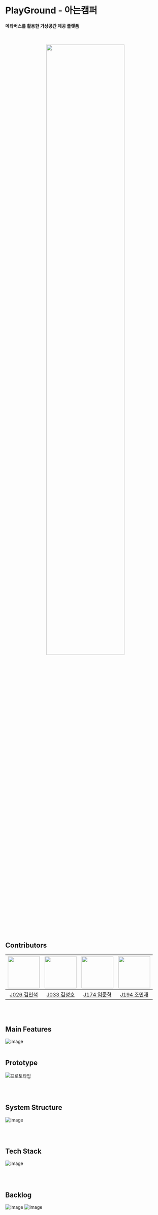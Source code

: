 # PlayGround - 아는캠퍼
#### 메타버스를 활용한 가상공간 제공 플랫폼
</br>

<p align="center"><img src="https://user-images.githubusercontent.com/52440150/139370020-8a38269e-423a-4245-95ca-dd1a44b6aa0e.png" width="70%" height="70%"></p>

</br></br>

## Contributors

|[<img src="https://github.com/0505eok.png" width="100px">](https://github.com/0505eok)|[<img src="https://github.com/jhLim97.png" width="100px">](https://github.com/kimsungho97)|[<img src="https://github.com/jhLim97.png" width="100px">](https://github.com/jhLim97)|[<img src="https://github.com/minjaec023.png" width="100px">](https://github.com/minjaec023)|
|:---:|:---:|:---:|:---:|
|[J026 김민석](https://github.com/0505eok) | [J033 김성호](https://github.com/kimsungho97) | [J174 임준혁](https://github.com/jhLim97) | [J194 조민재](https://github.com/minjaec023)|

</br></br>


## Main Features
![image](https://user-images.githubusercontent.com/52440150/139370612-dcf51ec1-c3bc-4f69-83b1-f04d6a82bd0e.png)
</br></br>


## Prototype
![프로토타입](https://user-images.githubusercontent.com/52440150/139372874-ebeec20e-a444-461d-9607-e17e67f99929.png)


</br></br>

## System Structure
![image](https://user-images.githubusercontent.com/52440150/139372294-2e67fd9a-bba6-4462-82a6-cb5a04d8dec2.png)

</br></br>

## Tech Stack
![image](https://user-images.githubusercontent.com/52440150/139372318-bbfb73a9-062a-42cb-befd-8018ab0cad5a.png)

</br></br>

## Backlog
![image](https://user-images.githubusercontent.com/52440150/139372382-ccb5b176-69d4-40da-a93d-4633bea40245.png)
![image](https://user-images.githubusercontent.com/52440150/139372389-096a2661-9986-4bfa-bb7d-c01bafdfdce3.png)

</br></br>

